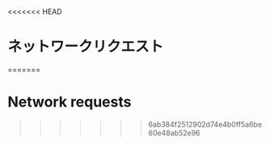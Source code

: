 
<<<<<<< HEAD
# ネットワークリクエスト
=======
# Network requests
>>>>>>> 6ab384f2512902d74e4b0ff5a6be60e48ab52e96
